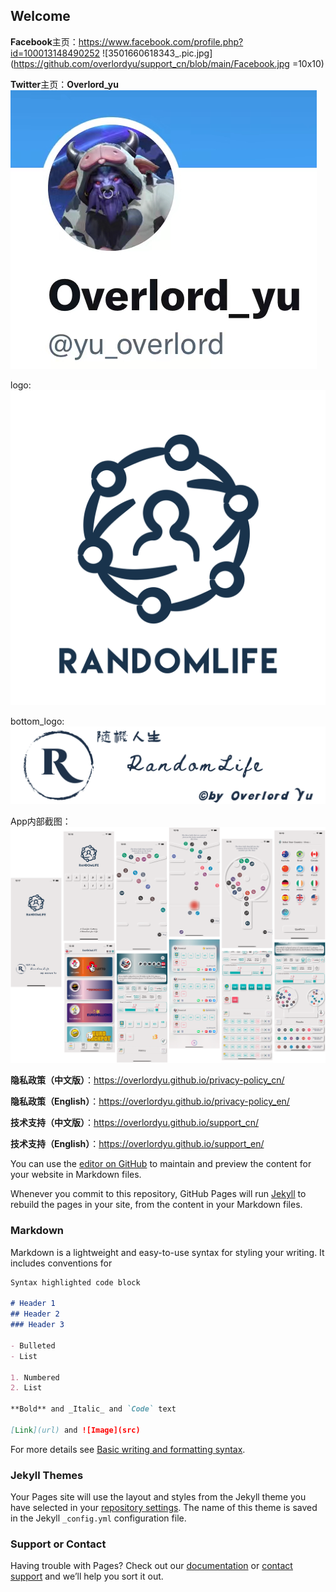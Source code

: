 ## Welcome

**Facebook**主页：https://www.facebook.com/profile.php?id=100013148490252 ![3501660618343_.pic.jpg](https://github.com/overlordyu/support_cn/blob/main/Facebook.jpg =10x10)

**Twitter**主页：**Overlord_yu**![3491660618342_.pic.jpg](https://github.com/overlordyu/support_cn/blob/main/twitter.jpg)

logo:![applogo_clear.png](https://github.com/overlordyu/support_cn/blob/main/appLogo_clear.png)

bottom_logo:![applogo_bannerclear.png](https://github.com/overlordyu/support_cn/blob/main/appLogo_bannerClear.png)

App内部截图：![图片 1.png](https://github.com/overlordyu/support_cn/blob/main/%E6%88%AA%E5%9B%BE%E5%90%88%E5%B9%B6.png)

**隐私政策（中文版）**：https://overlordyu.github.io/privacy-policy_cn/

**隐私政策（English）**：https://overlordyu.github.io/privacy-policy_en/

**技术支持（中文版）**：https://overlordyu.github.io/support_cn/

**技术支持（English）**：https://overlordyu.github.io/support_en/

You can use the [editor on GitHub](https://github.com/overlordyu/support_cn/edit/main/README.md) to maintain and preview the content for your website in Markdown files.

Whenever you commit to this repository, GitHub Pages will run [Jekyll](https://jekyllrb.com/) to rebuild the pages in your site, from the content in your Markdown files.

### Markdown

Markdown is a lightweight and easy-to-use syntax for styling your writing. It includes conventions for

```markdown
Syntax highlighted code block

# Header 1
## Header 2
### Header 3

- Bulleted
- List

1. Numbered
2. List

**Bold** and _Italic_ and `Code` text

[Link](url) and ![Image](src)
```

For more details see [Basic writing and formatting syntax](https://docs.github.com/en/github/writing-on-github/getting-started-with-writing-and-formatting-on-github/basic-writing-and-formatting-syntax).

### Jekyll Themes

Your Pages site will use the layout and styles from the Jekyll theme you have selected in your [repository settings](https://github.com/overlordyu/support_cn/settings/pages). The name of this theme is saved in the Jekyll `_config.yml` configuration file.

### Support or Contact

Having trouble with Pages? Check out our [documentation](https://docs.github.com/categories/github-pages-basics/) or [contact support](https://support.github.com/contact) and we’ll help you sort it out.

